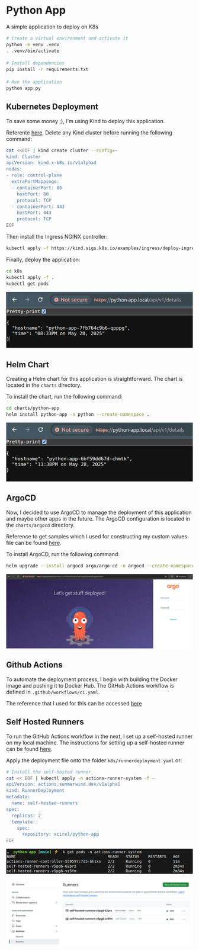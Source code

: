 # Python App

A simple application to deploy on K8s

```bash
# Create a virtual environment and activate it
python -m venv .venv
. .venv/bin/activate

# Install dependencies
pip install -r requirements.txt

# Run the application
python app.py
```

## Kubernetes Deployment

To save some money ;), I'm using Kind to deploy this application.

Referente [here](https://kind.sigs.k8s.io/docs/user/ingress/). Delete any Kind cluster before running the following command:

```bash
cat <<EOF | kind create cluster --config=-
kind: Cluster
apiVersion: kind.x-k8s.io/v1alpha4
nodes:
- role: control-plane
  extraPortMappings:
  - containerPort: 80
    hostPort: 80
    protocol: TCP
  - containerPort: 443
    hostPort: 443
    protocol: TCP
EOF
```

Then install the Ingress NGINX controller:

```bash
kubectl apply -f https://kind.sigs.k8s.io/examples/ingress/deploy-ingress-nginx.yaml
```

Finally, deploy the application:

```bash
cd k8s
kubectl apply -f .
kubectl get pods
```
![image](README.assets/deployment-check.png)

## Helm Chart

Creating a Helm chart for this application is straightforward. The chart is located in the `charts` directory.

To install the chart, run the following command:

```bash
cd charts/python-app
helm install python-app -n python --create-namespace .
```

![image](README.assets/helm-chart-deployment-check.png.png)

## ArgoCD

Now, I decided to use ArgoCD to manage the deployment of this application and maybe other apps in the future. The ArgoCD configuration is located in the `charts/argocd` directory.

Reference to get samples which I used for constructing my custom values file can be found [here](https://github.com/argoproj/argo-helm/tree/main/charts/argo-cd).

To install ArgoCD, run the following command:

```bash
helm upgrade --install argocd argo/argo-cd -n argocd --create-namespace --values charts/argocd/values.yaml
``` 
![image](README.assets/argocd-deployment-check.png)

## Github Actions

To automate the deployment process, I begin with building the Docker image and pushing it to Docker Hub. The GitHub Actions workflow is defined in `.github/workflows/ci.yaml`.

The reference that I used for this can be accessed [here](https://github.com/docker/build-push-action)

## Self Hosted Runners

To run the GitHub Actions workflow in the next, I set up a self-hosted runner on my local machine. The instructions for setting up a self-hosted runner can be found [here](https://github.com/actions/actions-runner-controller).

Apply the deployment file onto the folder `k8s/runnerdeployment.yaml` or:

```bash
# Install the self-hosted runner
cat << EOF | kubectl apply -n actions-runner-system -f -
apiVersion: actions.summerwind.dev/v1alpha1
kind: RunnerDeployment
metadata:
  name: self-hosted-runners
spec:
  replicas: 2
  template:
    spec:
      repository: xcirel/python-app
EOF
```

![image](README.assets/self-hosted-runner-check-01.png)

![image](README.assets/self-hosted-runner-check-02.png)